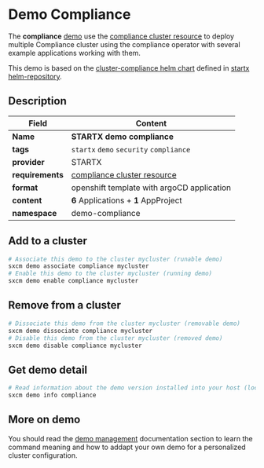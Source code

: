 # Demo Compliance

The **compliance** [demo](../../5-demos) use the [compliance cluster resource](../../resources/compliance) to deploy multiple Compliance cluster using the compliance operator with several example applications working with them.

This demo is based on the [cluster-compliance helm chart](https://helm-repository.readthedocs.io/en/latest/charts/cluster-compliance) defined in [startx helm-repository](https://helm-repository.readthedocs.io).

## Description

| Field            | Content                                                   |
| ---------------- | --------------------------------------------------------- |
| **Name**         | **STARTX demo compliance**                                |
| **tags**         | `startx` `demo` `security` `compliance`                   |
| **provider**     | STARTX                                                    |
| **requirements** | [compliance cluster resource](../../resources/compliance) |
| **format**       | openshift template with argoCD application                |
| **content**      | **6** Applications + **1** AppProject                     |
| **namespace**    | demo-compliance                                           |

## Add to a cluster

```bash
# Associate this demo to the cluster mycluster (runable demo)
sxcm demo associate compliance mycluster
# Enable this demo to the cluster mycluster (running demo)
sxcm demo enable compliance mycluster
```

## Remove from a cluster

```bash
# Dissociate this demo from the cluster mycluster (removable demo)
sxcm demo dissociate compliance mycluster
# Disable this demo from the cluster mycluster (removed demo)
sxcm demo disable compliance mycluster
```

## Get demo detail

```bash
# Read information about the demo version installed into your host (local)
sxcm demo info compliance
```

## More on demo

You should read the [demo management](../../5-demos) documentation section to learn the command
meaning and how to addapt your own demo for a personalized cluster configuration.
